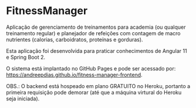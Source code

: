 # FitnessManager

Aplicação de gerenciamento de treinamentos para academia (ou qualquer treinamento regular) e planejador de refeições com contagem de macro nutrientes (calorias, carboidratos, proteínas e gorduras).

Esta aplicação foi desenvolvida para praticar conhecimentos de Angular 11 e Spring Boot 2.

O sistema está implantado no GitHub Pages e pode ser acessado por: https://andreepdias.github.io/fitness-manager-frontend. 

OBS.: O backend está hospeado em plano GRATUITO no Heroku, portanto a primeira requisição pode demorar (até que a máquina virtural do Heroku seja iniciada).

